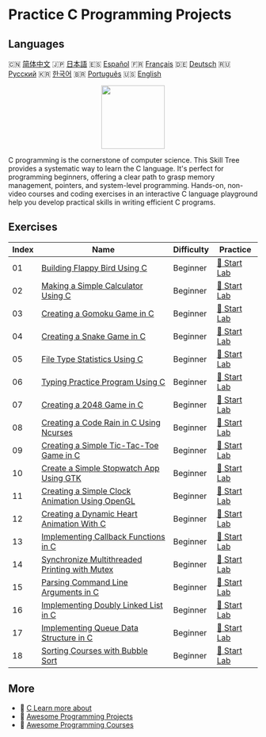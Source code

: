 # Practice C Programming Projects

## Languages

🇨🇳 [简体中文](README_zh.md) 🇯🇵 [日本語](README_ja.md) 🇪🇸 [Español](README_es.md) 🇫🇷 [Français](README_fr.md) 🇩🇪 [Deutsch](README_de.md) 🇷🇺 [Русский](README_ru.md) 🇰🇷 [한국어](README_ko.md) 🇧🇷 [Português](README_pt.md) 🇺🇸 [English](README.md) 

<div align="center">
<img width="128px" src="https://file.labex.io/path/GAbMWgBPUOxV.png">
</div>

C programming is the cornerstone of computer science. This Skill Tree provides a systematic way to learn the C language. It's perfect for programming beginners, offering a clear path to grasp memory management, pointers, and system-level programming. Hands-on, non-video courses and coding exercises in an interactive C language playground help you develop practical skills in writing efficient C programs.

## Exercises

|   Index | Name                                                                                                                                       | Difficulty   | Practice                                                                                                 |
|---------|--------------------------------------------------------------------------------------------------------------------------------------------|--------------|----------------------------------------------------------------------------------------------------------|
|      01 | [Building Flappy Bird Using C](https://labex.io/courses/project-building-flappy-bird-using-c)                                              | Beginner     | [🚀 Start Lab](https://labex.io/courses/project-building-flappy-bird-using-c)                            |
|      02 | [Making a Simple Calculator Using C](https://labex.io/courses/project-making-a-simple-calculator-using-c)                                  | Beginner     | [🚀 Start Lab](https://labex.io/courses/project-making-a-simple-calculator-using-c)                      |
|      03 | [Creating a Gomoku Game in C](https://labex.io/courses/project-creating-a-gomoku-game-in-c)                                                | Beginner     | [🚀 Start Lab](https://labex.io/courses/project-creating-a-gomoku-game-in-c)                             |
|      04 | [Creating a Snake Game in C](https://labex.io/courses/project-creating-a-snake-game-in-c)                                                  | Beginner     | [🚀 Start Lab](https://labex.io/courses/project-creating-a-snake-game-in-c)                              |
|      05 | [File Type Statistics Using C](https://labex.io/courses/project-file-type-statistics-using-c)                                              | Beginner     | [🚀 Start Lab](https://labex.io/courses/project-file-type-statistics-using-c)                            |
|      06 | [Typing Practice Program Using C](https://labex.io/courses/project-typing-practice-program-using-c)                                        | Beginner     | [🚀 Start Lab](https://labex.io/courses/project-typing-practice-program-using-c)                         |
|      07 | [Creating a 2048 Game in C](https://labex.io/courses/project-creating-a-2048-game-in-c)                                                    | Beginner     | [🚀 Start Lab](https://labex.io/courses/project-creating-a-2048-game-in-c)                               |
|      08 | [Creating a Code Rain in C Using Ncurses](https://labex.io/courses/project-creating-a-code-rain-in-c-using-ncurses)                        | Beginner     | [🚀 Start Lab](https://labex.io/courses/project-creating-a-code-rain-in-c-using-ncurses)                 |
|      09 | [Creating a Simple Tic-Tac-Toe Game in C](https://labex.io/courses/project-creating-a-simple-tic-tac-toe-game-in-c)                        | Beginner     | [🚀 Start Lab](https://labex.io/courses/project-creating-a-simple-tic-tac-toe-game-in-c)                 |
|      10 | [Create a Simple Stopwatch App Using GTK](https://labex.io/courses/project-create-a-simple-stopwatch-app-using-gtk)                        | Beginner     | [🚀 Start Lab](https://labex.io/courses/project-create-a-simple-stopwatch-app-using-gtk)                 |
|      11 | [Creating a Simple Clock Animation Using OpenGL](https://labex.io/courses/project-creating-a-simple-clock-animation-using-opengl-and-glut) | Beginner     | [🚀 Start Lab](https://labex.io/courses/project-creating-a-simple-clock-animation-using-opengl-and-glut) |
|      12 | [Creating a Dynamic Heart Animation With C](https://labex.io/courses/project-creating-a-dynamic-heart-animation-with-c)                    | Beginner     | [🚀 Start Lab](https://labex.io/courses/project-creating-a-dynamic-heart-animation-with-c)               |
|      13 | [Implementing Callback Functions in C](https://labex.io/courses/project-callback-functions)                                                | Beginner     | [🚀 Start Lab](https://labex.io/courses/project-callback-functions)                                      |
|      14 | [Synchronize Multithreaded Printing with Mutex](https://labex.io/courses/project-chaotic-typewriter)                                       | Beginner     | [🚀 Start Lab](https://labex.io/courses/project-chaotic-typewriter)                                      |
|      15 | [Parsing Command Line Arguments in C](https://labex.io/courses/project-command-line-arguments)                                             | Beginner     | [🚀 Start Lab](https://labex.io/courses/project-command-line-arguments)                                  |
|      16 | [Implementing Doubly Linked List in C](https://labex.io/courses/project-doubly-linked-list)                                                | Beginner     | [🚀 Start Lab](https://labex.io/courses/project-doubly-linked-list)                                      |
|      17 | [Implementing Queue Data Structure in C](https://labex.io/courses/project-implementing-a-queue)                                            | Beginner     | [🚀 Start Lab](https://labex.io/courses/project-implementing-a-queue)                                    |
|      18 | [Sorting Courses with Bubble Sort](https://labex.io/courses/project-organizing-course-list)                                                | Beginner     | [🚀 Start Lab](https://labex.io/courses/project-organizing-course-list)                                  |

## More

- 🔗 [C Learn more about](https://labex.io/skilltrees/c)
- 🔗 [Awesome Programming Projects](https://github.com/labex-labs/awesome-programming-projects)
- 🔗 [Awesome Programming Courses](https://github.com/labex-labs/awesome-programming-courses)


